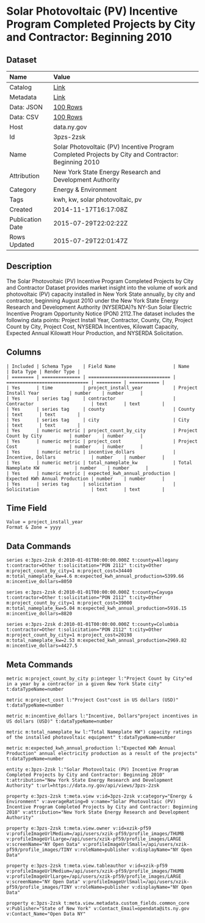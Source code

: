 # Solar Photovoltaic (PV) Incentive Program Completed Projects by City and Contractor: Beginning 2010

## Dataset

| Name | Value |
| :--- | :---- |
| Catalog | [Link](https://catalog.data.gov/dataset/solar-photovoltaic-pv-incentive-program-completed-projects-by-city-and-contractor-beginnin) |
| Metadata | [Link](https://data.ny.gov/api/views/3pzs-2zsk) |
| Data: JSON | [100 Rows](https://data.ny.gov/api/views/3pzs-2zsk/rows.json?max_rows=100) |
| Data: CSV | [100 Rows](https://data.ny.gov/api/views/3pzs-2zsk/rows.csv?max_rows=100) |
| Host | data.ny.gov |
| Id | 3pzs-2zsk |
| Name | Solar Photovoltaic (PV) Incentive Program Completed Projects by City and Contractor: Beginning 2010 |
| Attribution | New York State Energy Research and Development Authority |
| Category | Energy & Environment |
| Tags | kwh, kw, solar photovoltaic, pv |
| Created | 2014-11-17T16:17:08Z |
| Publication Date | 2015-07-29T22:02:22Z |
| Rows Updated | 2015-07-29T22:01:47Z |

## Description

The Solar Photovoltaic (PV) Incentive Program Completed Projects by City and Contractor Dataset provides market insight into the volume of work and photovoltaic (PV) capacity installed in New York State annually, by city and contractor, beginning August 2010 under the New York State Energy Research and Development Authority (NYSERDA)?s NY-Sun Solar Electric Incentive Program Opportunity Notice (PON) 2112.The dataset includes the following data points: Project Install Year, Contractor, County, City, Project Count by City, Project Cost, NYSERDA Incentives, Kilowatt Capacity, Expected Annual Kilowatt Hour Production, and NYSERDA Solicitation.

## Columns

```ls
| Included | Schema Type    | Field Name                     | Name                           | Data Type | Render Type |
| ======== | ============== | ============================== | ============================== | ========= | =========== |
| Yes      | time           | project_install_year           | Project Install Year           | number    | number      |
| Yes      | series tag     | contractor                     | Contractor                     | text      | text        |
| Yes      | series tag     | county                         | County                         | text      | text        |
| Yes      | series tag     | city                           | City                           | text      | text        |
| Yes      | numeric metric | project_count_by_city          | Project Count by City          | number    | number      |
| Yes      | numeric metric | project_cost                   | Project Cost                   | number    | number      |
| Yes      | numeric metric | incentive_dollars              | Incentive, Dollars             | number    | number      |
| Yes      | numeric metric | total_nameplate_kw             | Total Nameplate KW             | number    | number      |
| Yes      | numeric metric | expected_kwh_annual_production | Expected KWh Annual Production | number    | number      |
| Yes      | series tag     | solicitation                   | Solicitation                   | text      | text        |
```

## Time Field

```ls
Value = project_install_year
Format & Zone = yyyy
```

## Data Commands

```ls
series e:3pzs-2zsk d:2010-01-01T00:00:00.000Z t:county=Allegany t:contractor=Other t:solicitation="PON 2112" t:city=Other m:project_count_by_city=1 m:project_cost=34440 m:total_nameplate_kw=4.6 m:expected_kwh_annual_production=5399.66 m:incentive_dollars=8050

series e:3pzs-2zsk d:2010-01-01T00:00:00.000Z t:county=Cayuga t:contractor=Other t:solicitation="PON 2112" t:city=Other m:project_count_by_city=1 m:project_cost=39000 m:total_nameplate_kw=5.04 m:expected_kwh_annual_production=5916.15 m:incentive_dollars=8820

series e:3pzs-2zsk d:2010-01-01T00:00:00.000Z t:county=Columbia t:contractor=Other t:solicitation="PON 2112" t:city=Other m:project_count_by_city=1 m:project_cost=20198 m:total_nameplate_kw=2.53 m:expected_kwh_annual_production=2969.82 m:incentive_dollars=4427.5
```

## Meta Commands

```ls
metric m:project_count_by_city p:integer l:"Project Count by City"ed in a year by a contractor in a given New York State city" t:dataTypeName=number

metric m:project_cost l:"Project Cost"cost in US dollars (USD)" t:dataTypeName=number

metric m:incentive_dollars l:"Incentive, Dollars"project incentives in US dollars (USD)" t:dataTypeName=number

metric m:total_nameplate_kw l:"Total Nameplate KW") capacity ratings of the installed photovoltaic equipment" t:dataTypeName=number

metric m:expected_kwh_annual_production l:"Expected KWh Annual Production" annual electricity production as a result of the projects" t:dataTypeName=number

entity e:3pzs-2zsk l:"Solar Photovoltaic (PV) Incentive Program Completed Projects by City and Contractor: Beginning 2010" t:attribution="New York State Energy Research and Development Authority" t:url=https://data.ny.gov/api/views/3pzs-2zsk

property e:3pzs-2zsk t:meta.view v:id=3pzs-2zsk v:category="Energy & Environment" v:averageRating=0 v:name="Solar Photovoltaic (PV) Incentive Program Completed Projects by City and Contractor: Beginning 2010" v:attribution="New York State Energy Research and Development Authority"

property e:3pzs-2zsk t:meta.view.owner v:id=xzik-pf59 v:profileImageUrlMedium=/api/users/xzik-pf59/profile_images/THUMB v:profileImageUrlLarge=/api/users/xzik-pf59/profile_images/LARGE v:screenName="NY Open Data" v:profileImageUrlSmall=/api/users/xzik-pf59/profile_images/TINY v:roleName=publisher v:displayName="NY Open Data"

property e:3pzs-2zsk t:meta.view.tableauthor v:id=xzik-pf59 v:profileImageUrlMedium=/api/users/xzik-pf59/profile_images/THUMB v:profileImageUrlLarge=/api/users/xzik-pf59/profile_images/LARGE v:screenName="NY Open Data" v:profileImageUrlSmall=/api/users/xzik-pf59/profile_images/TINY v:roleName=publisher v:displayName="NY Open Data"

property e:3pzs-2zsk t:meta.view.metadata.custom_fields.common_core v:Publisher="State of New York" v:Contact_Email=opendata@its.ny.gov v:Contact_Name="Open Data NY"
```